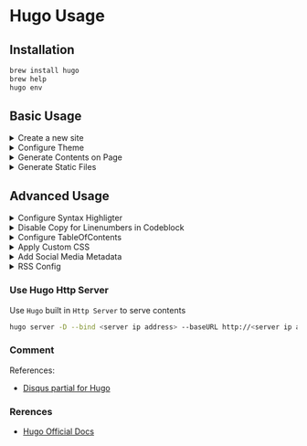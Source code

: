 # Hugo Usage

## Installation

```bash
brew install hugo
brew help
hugo env
```

## Basic Usage

<details><summary>Create a new site</summary>

</br>

```bash
hugo new site web
cd web
vim config.toml
---
baseURL = "http://xxx.example.org"
languageCode = "en-us"
title = "xxx"
---
```

</p></details>

<details><summary>Configure Theme</summary>

</br>

```bash
git clone <theme source> themes/<theme name>
rm -rf themes/<theme name>/.git
cp -r themes/<theme name>/exampleSite/config.toml ./
```

</p></details>

<details><summary>Generate Contents on Page</summary>

</br>

```bash
vim archetypes/default.md
---
This is my page.
blah blah
blah blah blah
---
hugo new posts/page1.md
hugo new posts/page2.md
hugo new posts/page3.md
```

</p></details>

<details><summary>Generate Static Files</summary>

</br>

```bash
hugo
ls -l public/
```

</p></details>

## Advanced Usage

<details><summary>Configure Syntax Highligter</summary>

</br>

reference:

- https://gohugo.io/content-management/syntax-highlighting/#generate-syntax-highlighter-css
- https://xyproto.github.io/splash/docs/
- https://gohugo.io/getting-started/configuration-markup#highlight

Add the following config to `config.toml`

```config
pygmentsUseClasses = true
# Syntax Highlight
[markup.highlight]
  anchorLineNos = false
  codeFences = true
  guessSyntax = true
  hl_Lines = ''
  lineAnchors = ''
  lineNoStart = 1
  lineNos = true
  lineNumbersInTable = false
  noClasses = true
  style = 'emacs'
  tabWidth = 4
```

#### Highlight specific linenumbers

In the content page, add the following snippets:

````config
```go {linenos=true,hl_lines=[1,"3-5"],linenostart=1}
// ... code
```
````

</p></details>

<details><summary>Disable Copy for Linenumbers in Codeblock</summary>

</br>

reference:

- https://gohugo.io/content-management/syntax-highlighting/
- https://discourse.gohugo.io/t/pygmentsuseclasses-true-not-generating-classes/15080/3

#### Enable Custom CSS

Follow the instructions written in this [link](https://mcneilcode.com/post/web/hugo/hugo-adding-custom-css-js-themes/)

#### Generate Syntax CSS

Checkout the available highlighter options [HERE](https://xyproto.github.io/splash/docs/)

Run the following commands to generate the syntax css

```bash
hugo gen chromastyles --style=<style name> > syntax.css
```

Copy the CSS file to `static/css`

```bash
mkdir -p static/css
cp syntax.css static/css
```

#### Modify CSS Configuration

In `static/css/syntax.css`, find the class `.chroma .ln`, add `user-select: none`

```css
/* LineNumbers */
.chroma .ln {
  margin-right: 0.4em;
  padding: 0 0.4em 0 0.4em;
  color: #bfbfbf;
  user-select: none;
  border-right: 2px solid #33f260;
}
```

</p></details>

<details><summary>Configure TableOfContents</summary>

</br>

reference:

- https://gohugo.io/getting-started/configuration-markup#table-of-contents

Add the following config to `config.toml`

```config
[markup.tableOfContents]
  endLevel = 3
  ordered = false
  startLevel = 2
```

</p></details>

<details><summary>Apply Custom CSS</summary>

</br>

reference: https://mcneilcode.com/post/web/hugo/hugo-adding-custom-css-js-themes/

### Overview

It is possible to extend any theme without modifying it directly, thanks to the order preference feature of Hugo theme loader. By staging a custom version of any file found in your third party theme, you can override it and extend it with any feature you may need.

The example we will use here is for a theme that may not provide a way to load a custom CSS or Javascript from the static folder into your site natively.

### Procedure

1. Stage your files into the static, if not already done. They should live in the `static` folder. You should have:

```bash
static/css/custom.css
static/js/custom.js
```

2. Add configuration parameters for custom css/js in `config.toml`:

```bash
[params]
...
customCSS = ["css/custom.css"]
customJS = ["js/custom.js"]
```

3. Copy the head.html from your preferred theme, into your local project:

```bash
mkdir -p layouts/partials
cp themes/<theme_name>/layouts/partials/head.html layouts/partials/
```

4. Extend the local version of head.html to load the custom scripts:

```bash
<!-- css -->
{{ range .Site.Params.customCSS -}}
    <link rel="stylesheet" href="{{ . | absURL }}">
{{- end }}

<!-- javascript -->
{{ range .Site.Params.customJS -}}
    <script type="text/javascript" src="{{ . | absURL }}"></script>
{{- end }}
```

Now your site will load these custom files in addition to all the other files needed for the theme.

</p></details>

<details><summary>Add Social Media Metadata</summary>

### Intro

By default, the sites generated from `Hugo` do not support the `social-metadata` adds-on. You will have to manually add it. Thanks to the [hugo-social-metadata](https://github.com/msfjarvis/hugo-social-metadata) repo, it gives us some guidances on how to enable the feature in an easy way.

### Setup

1. Create a file named `social_metadata.html` under `layouts/partials`. Paste the following contents into it:

```html
<!-- Configure meta and title tags -->
<meta property="og:type" content="website" />
{{ if .Site.Params.TwitterCardType }}
<meta
  name="twitter:card"
  content="{{ .Site.Params.TwitterCardType }}"
  key="twcard"
/>
{{ else }}
<meta name="twitter:card" content="summary_large_image" key="twcard" />
{{ end }} {{ if .Site.Params.TwitterUsername }}
<meta
  name="twitter:site"
  content="{{ .Site.Params.TwitterUsername }}"
  key="twhandle"
/>
{{ end }} {{ if .IsHome }}
<title>{{ .Site.Title }}</title>
<meta name="description" content="{{ $.Site.Params.description }}" />
<meta name="keywords" content="{{ $.Site.Params.Keywords }}" />
<meta property="og:url" content="{{ .Site.BaseURL }}" key="ogurl" />
<meta property="og:title" content="{{ .Site.Title }}" key="ogtitle" />
<meta
  name="og:description"
  content="{{ $.Site.Params.description }}"
  key="ogdesc"
/>
{{ else }}
<title>{{ .Title }} &middot; {{ .Site.Title }}</title>
<meta name="description" content="{{ .Description }}" />
{{ if .Params.tags }}
<meta name="keywords" content="{{ range .Params.tags }}{{ . }},{{ end }}" />
{{ else }}
<meta name="keywords" content="{{ $.Site.Params.Keywords }}" />
{{ end }}
<meta property="og:url" content="{{ .Permalink }}" />
<meta property="og:title" content="{{ .Title }} &middot; {{ .Site.Title }}" />
{{ if .Description }}
<meta name="og:description" content="{{ .Description }}" />
{{ else }}
<meta name="og:description" content="{{ $.Site.Params.description }}" />
{{ end }}
<meta name="twitter:url" content="{{ .Permalink }}" />
{{ if .Params.SocialImage }}
<meta
  property="og:image"
  content="{{ .Site.BaseURL }}{{ .Params.SocialImage }}"
  key="ogimage"
/>
{{ else }}
<meta
  property="og:image"
  content="{{ .Site.BaseURL}}{{ .Site.Params.SocialImage }}"
  key="ogimage"
/>
{{ end }}
<link rel="canonical" href="{{ .Permalink }}" />
{{ end }}
```

2. Include the `social_metadata.html` partial in your `head.html` under `layouts/partials` like so:

```html
{{ partial "social_metadata.html" . }}.
```

this will enable the `social-metadata` feature.

### Fix code block wraplines issue

To add the `horizontal scrollbar`: add the following lines in `layouts/partials/custom-header.html`

```html
<style type="text/css">
  pre code {
    white-space: pre;
  }
</style>
```

### Customize your page with metadata

You can customize some of the generated metadata on a per-page basis. Setting `description`, `socialImage` or `tags` in the frontmatter will override the defaults loaded from the main `config` file.

```md
+++
description = "A nice description for this blogpost"
socialImage = "path/to/an/image/that/describes/this/post/best"
tags = ["this", "blog", "rocks!"]
+++
```

</p></details>

<details><summary>RSS Config</summary>

### RSS Config

References:

- [TIL: How to Create Full Text RSS Feed for Hugo](https://www.rockyourcode.com/til-how-to-create-full-text-rss-feed-for-hugo/)
- [Hugo Site - RSS Template](https://gohugo.io/templates/rss/)

</details>

### Use Hugo Http Server

Use `Hugo` built in `Http Server` to serve contents

```bash
hugo server -D --bind <server ip address> --baseURL http://<server ip address>
```

### Comment

References:

- [Disqus partial for Hugo](https://gohugohq.com/partials/disqus-comments-in-hugo/)

### Rerences

- [Hugo Official Docs](https://gohugo.io/documentation/)
